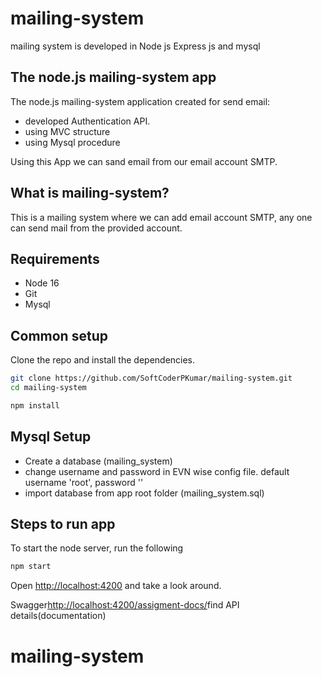 

# mailing-system
mailing system is developed in Node js Express js and mysql
## The node.js mailing-system app

The node.js mailing-system application created for send email:

- developed Authentication API.
- using MVC structure 
- using Mysql procedure

Using this App we can sand email from our email account SMTP.

## What is mailing-system?

This is a mailing system where we can add email account SMTP, any one can send mail from the provided account.

## Requirements

* Node 16
* Git
* Mysql

## Common setup

Clone the repo and install the dependencies.

```bash
git clone https://github.com/SoftCoderPKumar/mailing-system.git
cd mailing-system
```

```bash
npm install
```

## Mysql Setup

- Create a database (mailing_system)
- change username and password in EVN wise config file. default username 'root', password ''
- import database from app root folder (mailing_system.sql)


## Steps to run app

To start the node server, run the following

```bash
npm start
```

Open [http://localhost:4200](http://localhost:4200) and take a look around.

Swagger[http://localhost:4200/assigment-docs/](http://localhost:4200/assigment-docs/)find API details(documentation)


# mailing-system
